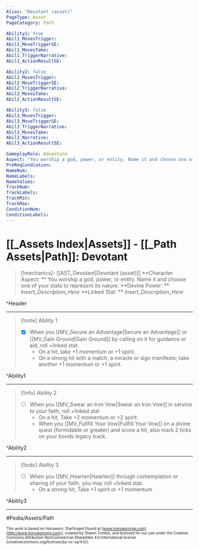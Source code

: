 ```yaml
---
Alias: "Devotant (asset)"
PageType: Asset
PageCategory: Path

Ability1: true
Abil1_MovesTrigger:
Abil1_MoveTriggerSE:
Abil1_MovesTake:
Abil1_TriggerNarrative:
Abil1_ActionResultSE:

Ability2: false
Abil2_MovesTrigger:
Abil2_MoveTriggerSE:
Abil2_TriggerNarrative:
Abil2_MovesTake:
Abil2_ActionResultSE:

Ability3: false
Abil3_MovesTrigger:
Abil3_MoveTriggerSE:
Abil3_TriggerNarrative:
Abil3_MovesTake:
Abil3_Narrative:
Abil3_ActionResultSE:

GameplayRole: Adventure
Aspect: "You worship a god, power, or entity. Name it and choose one of your stats to represent its nature."
PreReqCondiation: 
NameNum:
NameLabels:
NameValues:
TrackNum:
TrackLabels:
TrackMin:
TrackMax:
ConditionNum:
ConditionLabels:
---
```

# [[_Assets Index|Assets]] - [[_Path Assets|Path]]: Devotant

> [!mechanics]- [[AST_Devotant|Devotant (asset)]]
> **Character Aspect: ** You worship a god, power, or entity. Name it and choose one of your stats to represent its nature.
> **Devine Power: ** _Insert_Description_Here_
> **Linked Stat: ** _Insert_Description_Here_

^Header

___
> [!note] Ability 1
> - [x] When you [[MV_Secure an Advantage|Secure an Advantage]] or [[MV_Gain Ground|Gain Ground]] by calling on it for guidance or aid, roll +linked stat.
> 	- On a hit, take +1 momentum or +1 spirit. 
> 	- On a strong hit with a match, a miracle or sign manifests; take another +1 momentum or +1 spirit.

^Ability1

___
> [!info] Ability 2
> - [ ] When you [[MV_Swear an Iron Vow|Swear an Iron Vow]] in service to your faith, roll +linked stat
> 	- On a hit, Take +2 momentum or +2 spirit. 
> 	- When you [[MV_Fullfill Your Vow|Fullfill Your Vow]] on a divine quest (formidable or greater) and score a hit, also mark 2 ticks on your bonds legacy track.

^Ability2

___
> [!todo] Ability 3
> - [ ] When you [[MV_Hearten|Hearten]] through contemplation or sharing of your faith, you may roll +linked stat. 
> 	- On a strong hit, Take +1 spirit or +1 momentum

^Ability3

___

#Pedia/Assets/Path 

<font size=-2>This work is based on Ironsworn: Starforged (found at [www.ironswornrpg.com](http://www.ironswornrpg.com)), created by Shawn Tomkin, and licensed for our use under the Creative Commons Attribution-NonCommercial-ShareAlike 4.0 International license  (creativecommons.org/licenses/by-nc-sa/4.0/).</font>